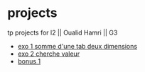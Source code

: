 # projects
tp projects for l2 || Oualid Hamri || G3
*  [exo 1 somme d'une tab deux dimensions](https://github.com/walidhmri/projects/blob/main/exo1_somme_recursive.c)
*  [exo 2 cherche valeur](https://github.com/walidhmri/projects/blob/main/exo2_chercher_valeur.c)
*  [bonus 1]()
